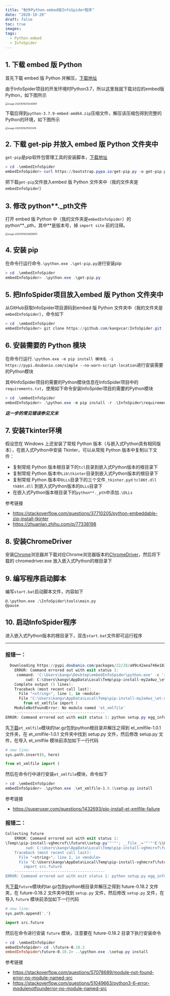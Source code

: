 ```yaml
---
title: "制作Python-embed版InfoSpider程序"
date: "2020-10-20"
draft: false
toc: true
images:
tags: 
  - Python-embed
  - InfoSpider
---
```


## 1. 下载 embed 版 Python 

首先下载 embed 版 Python 并解压，[下载地址](https://www.python.org/downloads/windows/)

由于InfoSpider项目的开发环境时Python3.7，所以这里我就下载对应的embed版Python，如下图所示

<img src="https://i.loli.net/2020/10/19/xes4Bu31TS9zvVm.png" alt="image-20201019214340997" style="zoom:50%;" />

下载后得到`python-3.7.9-embed-amd64.zip`压缩文件，解压该压缩包得到完整的Python的环境，如下图所示

<img src="https://i.loli.net/2020/10/19/5OjlbrZ29sJMuXx.png" alt="image-20201019215107476" style="zoom:50%;" />

## 2. 下载 get-pip 并放入 embed 版 Python 文件夹中

`get-pip`是pip软件包管理工具的安装脚本，[下载地址](https://pip.pypa.io/en/latest/installing/)

```powershell
> cd .\embedInfoSpider
embedInfoSpider> curl https://bootstrap.pypa.io/get-pip.py -o get-pip.py
```

把下载`get-pip`文件放入embed 版 Python 文件夹中（我的文件夹是`embedInfoSpider`）

## 3. 修改 python**._pth文件

打开 embed 版 Python 中（我的文件夹是`embedInfoSpider`）的 python\*\*._pth，其中\*\*是版本号，掉 `import site` 前的注释。

<img src="https://i.loli.net/2020/10/19/78BQmgzAE4FpfGO.png" alt="image-20201019220659970" style="zoom:50%;" />

## 4. 安装 pip

在命令行运行命令`.\python.exe .\get-pip.py`进行安装pip

```powershell
> cd .\embedInfoSpider
embedInfoSpider> .\python.exe .\get-pip.py
```



## 5. 把InfoSpider项目放入embed 版 Python 文件夹中

从GitHub获取InfoSpider项目源码到embed 版 Python 文件夹中（我的文件夹是`embedInfoSpider`），命令如下

```powershell
> cd .\embedInfoSpider
embedInfoSpider> git clone https://github.com/kangvcar/InfoSpider.git
```



## 6. 安装需要的 Python 模块

在命令行运行`.\python.exe -m pip install 模块名 -i https://pypi.doubanio.com/simple --no-warn-script-location`进行安装需要的Python模块

其中InfoSpider项目的需要的Python模块信息在InfoSpider项目中的`requirements.txt`，使用如下命令安装InfoSpider项目的需要的Python模块

```powershell
> cd .\embedInfoSpider
embedInfoSpider> .\python.exe -m pip install -r .\InfoSpider\requirements.txt -i https://pypi.doubanio.com/simple --no-warn-script-location
```

***这一步的常见错误参见文末***

## 7. 安装Tkinter环境

假设您在 Windows 上还安装了常规 Python 版本（与嵌入式Python具有相同版本），在嵌入式Python中安装 Tkinter，可以从常规 Python 版本中复制以下文件：

- 复制常规 Python 版本根目录下的`tcl`目录到嵌入式Python版本的根目录下
- 复制常规 Python 版本中`Lib\tkinter`目录到嵌入式Python版本的根目录下
- 复制常规 Python 版本中`DLLs`目录下的三个文件`_tkinter.pyd` `tcl86t.dll` `tk86t.dll` 到嵌入式Python版本的`DLLs`目录下
- 在嵌入式Python版本根目录下的`python**._pth`中添加`.\DLLs`

参考链接

- https://stackoverflow.com/questions/37710205/python-embeddable-zip-install-tkinter
- https://zhuanlan.zhihu.com/p/77338198

## 8. 安装ChromeDriver

安装[Chrome](https://www.google.com/chrome/)浏览器并下载对应Chrome浏览器版本的[ChromeDriver](https://chromedriver.chromium.org/downloads)，然后将下载的 chromedriver.exe 放入嵌入式Python的根目录下

## 9. 编写程序启动脚本

编写`start.bat`启动脚本文件，内容如下

```vbscript
@.\python.exe .\InfoSpider\tools\main.py
@pause
```

## 10. 启动InfoSpider程序

进入嵌入式Python版本的根目录下，双击`start.bat`文件即可运行程序

-----

### 报错一：

```powershell
  Downloading https://pypi.doubanio.com/packages/22/28/a99c42aea746e18382ad9fb36f64c1c1f04216f41797f2f0fa567da11388/et_xmlfile-1.0.1.tar.gz (8.4 kB)
    ERROR: Command errored out with exit status 1:
     command: 'C:\Users\kangv\Desktop\embedInfoSpider\python.exe' -c 'import sys, setuptools, tokenize; sys.argv[0] = '"'"'C:\\Users\\kangv\\AppData\\Local\\Temp\\pip-install-my2a4wz_\\et-xmlfile\\setup.py'"'"'; __file__='"'"'C:\\Users\\kangv\\AppData\\Local\\Temp\\pip-install-my2a4wz_\\et-xmlfile\\setup.py'"'"';f=getattr(tokenize, '"'"'open'"'"', open)(__file__);code=f.read().replace('"'"'\r\n'"'"', '"'"'\n'"'"');f.close();exec(compile(code, __file__, '"'"'exec'"'"'))' egg_info --egg-base 'C:\Users\kangv\AppData\Local\Temp\pip-pip-egg-info-6q3fazxu'
         cwd: C:\Users\kangv\AppData\Local\Temp\pip-install-my2a4wz_\et-xmlfile\
    Complete output (5 lines):
    Traceback (most recent call last):
      File "<string>", line 1, in <module>
      File "C:\Users\kangv\AppData\Local\Temp\pip-install-my2a4wz_\et-xmlfile\setup.py", line 40, in <module>
        from et_xmlfile import (
    ModuleNotFoundError: No module named 'et_xmlfile'
    ----------------------------------------
ERROR: Command errored out with exit status 1: python setup.py egg_info Check the logs for full command output.
```

先[下载](https://files.pythonhosted.org/packages/22/28/a99c42aea746e18382ad9fb36f64c1c1f04216f41797f2f0fa567da11388/et_xmlfile-1.0.1.tar.gz)`et_xmlfile`模块的tar.gz包到python根目录并解压之得到 et_xmlfile-1.0.1 文件夹，在 et_xmlfile-1.0.1 文件夹中找到 setup.py 文件，然后修改 setup.py 文件，在导入 et_xmlfile 模块前添加如下一行代码

```python
# new line:
sys.path.insert(0, here)

from et_xmlfile import (
```

然后在命令行中进行安装`et_xmlfile`模块，命令如下

````powershell
> cd .\embedInfoSpider
embedInfoSpider> .\python.exe .\et_xmlfile-1.0.1\setup.py install
````

参考链接

- https://superuser.com/questions/1432693/pip-install-et-xmlfile-failure

### 报错二：

```powershell
Collecting future
    ERROR: Command errored out with exit status 1:
\Temp\\pip-install-vghmcrxf\\future\\setup.py'"'"'; __file__='"'"'C:\\Users\\kangv\\AppData\\Local\\Temp\\pip-install-vghmcrxf\\future\\setup.py'"'"';f=getattr(tokenize, '"'"'open'"'"', open)(__file__);code=f.read().replace('"'"'\r\n'"'"', '"'"'\n'"'"');f.close();exec(compile(code, __file__, '"'"'exec'"'"'))' egg_info --egg-base 'C:\Users\kangv\AppData\Local\Temp\pip-pip-egg-info-0aop6rx3'
         cwd: C:\Users\kangv\AppData\Local\Temp\pip-install-vghmcrxf\future\
    Traceback (most recent call last):
      File "<string>", line 1, in <module>
      File "C:\Users\kangv\AppData\Local\Temp\pip-install-vghmcrxf\future\setup.py", line 86, in <module>
        import src.future
    ----------------------------------------
ERROR: Command errored out with exit status 1: python setup.py egg_info Check the logs for full command output.
```

先[下载](https://files.pythonhosted.org/packages/45/0b/38b06fd9b92dc2b68d58b75f900e97884c45bedd2ff83203d933cf5851c9/future-0.18.2.tar.gz)`future`模块的tar.gz包到python根目录并解压之得到 future-0.18.2 文件夹，在 future-0.18.2 文件夹中找到 `setup.py` 文件，然后修改 `setup.py` 文件，在导入 `future` 模块前添加如下一行代码

```python
# new line:
sys.path.append('.')

import src.future
```

然后在命令进行安装 `future` 模块，注意要在 future-0.18.2 目录下执行安装命令

```powershell
> cd .\embedInfoSpider
embedInfoSpider> cd .\future-0.18.2
embedInfoSpider\future-0.18.2> ..\python.exe .\setup.py install
```

参考链接

- https://stackoverflow.com/questions/57078689/module-not-found-error-no-module-named-src
- https://stackoverflow.com/questions/51049663/python3-6-error-modulenotfounderror-no-module-named-src